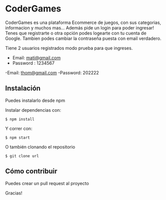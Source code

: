# CoderGames

CoderGames es una plataforma Ecommerce de juegos, con sus categorias, informacion y muchos mas... Además
pide un login para poder ingresar! Tenes que registrarte o otra opción podes logearte con tu cuenta de Google.
Tambien podes cambiar la contraseña puesta con email verdadero.

Tiene 2 usuarios registrados modo prueba para que ingreses.
- Email: mati@gmail.com
- Password : 1234567

-Email: thom@gmail.com
-Password: 202222


## Instalación

Puedes instalarlo desde npm

Instalar dependencias con:

`$ npm install`

Y correr con:

`$ npm start`

O también clonando el repositorio

`$ git clone url`

## Cómo contribuir

Puedes crear un pull request al proyecto

Gracias!




